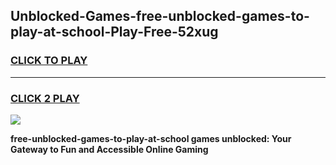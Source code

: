 
## Unblocked-Games-free-unblocked-games-to-play-at-school-Play-Free-52xug
<h3>
<a href="https://premium76.site?title=free-unblocked-games-to-play-at-school&ref=17A">CLICK TO PLAY</a></h3>
<hr>

<h3>
<a href="https://premium76.site?title=free-unblocked-games-to-play-at-school&ref=17A">CLICK 2 PLAY</a>
  
</h3>

<a href="https://premium76.site?title=free-unblocked-games-to-play-at-school&ref=17A"><img src="https://clearcache.store/games.png"></a>


**free-unblocked-games-to-play-at-school games unblocked: Your Gateway to Fun and Accessible Online Gaming**
